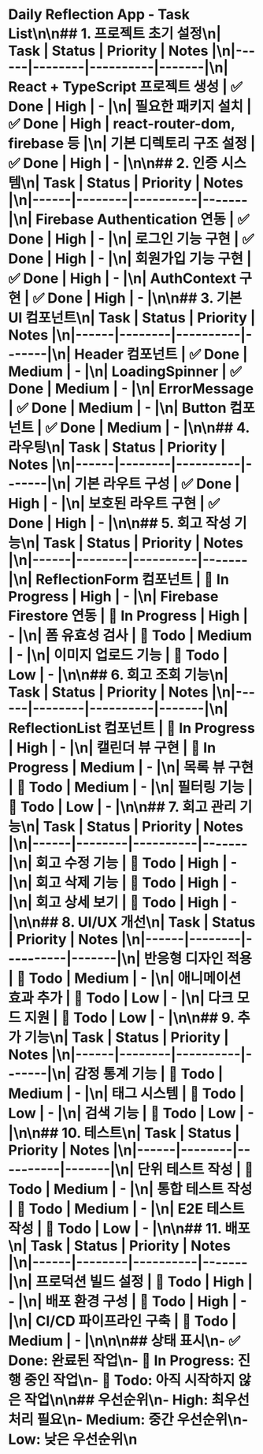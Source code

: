 # Daily Reflection App - Task List\n\n## 1. 프로젝트 초기 설정\n| Task | Status | Priority | Notes |\n|------|--------|----------|-------|\n| React + TypeScript 프로젝트 생성 | ✅ Done | High | - |\n| 필요한 패키지 설치 | ✅ Done | High | react-router-dom, firebase 등 |\n| 기본 디렉토리 구조 설정 | ✅ Done | High | - |\n\n## 2. 인증 시스템\n| Task | Status | Priority | Notes |\n|------|--------|----------|-------|\n| Firebase Authentication 연동 | ✅ Done | High | - |\n| 로그인 기능 구현 | ✅ Done | High | - |\n| 회원가입 기능 구현 | ✅ Done | High | - |\n| AuthContext 구현 | ✅ Done | High | - |\n\n## 3. 기본 UI 컴포넌트\n| Task | Status | Priority | Notes |\n|------|--------|----------|-------|\n| Header 컴포넌트 | ✅ Done | Medium | - |\n| LoadingSpinner | ✅ Done | Medium | - |\n| ErrorMessage | ✅ Done | Medium | - |\n| Button 컴포넌트 | ✅ Done | Medium | - |\n\n## 4. 라우팅\n| Task | Status | Priority | Notes |\n|------|--------|----------|-------|\n| 기본 라우트 구성 | ✅ Done | High | - |\n| 보호된 라우트 구현 | ✅ Done | High | - |\n\n## 5. 회고 작성 기능\n| Task | Status | Priority | Notes |\n|------|--------|----------|-------|\n| ReflectionForm 컴포넌트 | 🚧 In Progress | High | - |\n| Firebase Firestore 연동 | 🚧 In Progress | High | - |\n| 폼 유효성 검사 | 📝 Todo | Medium | - |\n| 이미지 업로드 기능 | 📝 Todo | Low | - |\n\n## 6. 회고 조회 기능\n| Task | Status | Priority | Notes |\n|------|--------|----------|-------|\n| ReflectionList 컴포넌트 | 🚧 In Progress | High | - |\n| 캘린더 뷰 구현 | 🚧 In Progress | Medium | - |\n| 목록 뷰 구현 | 📝 Todo | Medium | - |\n| 필터링 기능 | 📝 Todo | Low | - |\n\n## 7. 회고 관리 기능\n| Task | Status | Priority | Notes |\n|------|--------|----------|-------|\n| 회고 수정 기능 | 📝 Todo | High | - |\n| 회고 삭제 기능 | 📝 Todo | High | - |\n| 회고 상세 보기 | 📝 Todo | High | - |\n\n## 8. UI/UX 개선\n| Task | Status | Priority | Notes |\n|------|--------|----------|-------|\n| 반응형 디자인 적용 | 📝 Todo | Medium | - |\n| 애니메이션 효과 추가 | 📝 Todo | Low | - |\n| 다크 모드 지원 | 📝 Todo | Low | - |\n\n## 9. 추가 기능\n| Task | Status | Priority | Notes |\n|------|--------|----------|-------|\n| 감정 통계 기능 | 📝 Todo | Medium | - |\n| 태그 시스템 | 📝 Todo | Low | - |\n| 검색 기능 | 📝 Todo | Low | - |\n\n## 10. 테스트\n| Task | Status | Priority | Notes |\n|------|--------|----------|-------|\n| 단위 테스트 작성 | 📝 Todo | Medium | - |\n| 통합 테스트 작성 | 📝 Todo | Medium | - |\n| E2E 테스트 작성 | 📝 Todo | Low | - |\n\n## 11. 배포\n| Task | Status | Priority | Notes |\n|------|--------|----------|-------|\n| 프로덕션 빌드 설정 | 📝 Todo | High | - |\n| 배포 환경 구성 | 📝 Todo | High | - |\n| CI/CD 파이프라인 구축 | 📝 Todo | Medium | - |\n\n\n## 상태 표시\n- ✅ Done: 완료된 작업\n- 🚧 In Progress: 진행 중인 작업\n- 📝 Todo: 아직 시작하지 않은 작업\n\n## 우선순위\n- High: 최우선 처리 필요\n- Medium: 중간 우선순위\n- Low: 낮은 우선순위\n